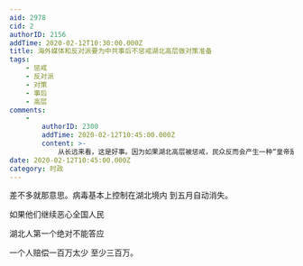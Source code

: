 ```yaml
---
aid: 2978
cid: 2
authorID: 2156
addTime: 2020-02-12T10:30:00.000Z
title: 海外媒体和反对派要为中共事后不惩戒湖北高层做对策准备
tags:
    - 惩戒
    - 反对派
    - 对策
    - 事后
    - 高层
comments:
    -
        authorID: 2300
        addTime: 2020-02-12T10:45:00.000Z
        content: >-
            从长远来看，这是好事。因为如果湖北高层被惩戒，民众反而会产生一种“皇帝是好的，坏的都是底下的那群贪官”这样的错觉。如果湖北高层未被惩戒，那就可以把矛头转移到习包子那里去了。
date: 2020-02-12T10:45:00.000Z
category: 时政
---
```


差不多就那意思。病毒基本上控制在湖北境内 到五月自动消失。

如果他们继续恶心全国人民

湖北人第一个绝对不能答应

一个人赔偿一百万太少 至少三百万。
